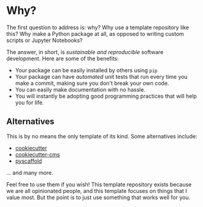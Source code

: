 # Why?

The first question to address is: why? Why use a template repository like this? Why make a Python package at all, as opposed to writing custom scripts or Jupyter Notebooks?

The answer, in short, is _sustainable and reproducible_ software development. Here are some of the benefits:

- Your package can be easily installed by others using `pip`
- Your package can have _automated_ unit tests that run every time you make a commit, making sure you don't break your own code.
- You can easily make documentation with no hassle.
- You will instantly be adopting good programming practices that will help you for life.

## Alternatives

This is by no means the only template of its kind. Some alternatives include:

- [cookiecutter](https://github.com/cookiecutter/cookiecutter)
- [cookiecutter-cms](https://github.com/MolSSI/cookiecutter-cms)
- [pyscaffold](https://github.com/pyscaffold/pyscaffold)

... and many more.

Feel free to use them if you wish! This template repository exists because we are all opinionated people, and this template focuses on things that I value most. But the point is to just use something that works well for you.
